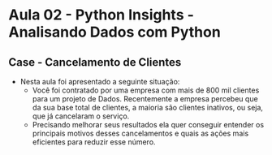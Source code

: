 # Aula 02 - Python Insights - Analisando Dados com Python

## Case - Cancelamento de Clientes

- Nesta aula foi apresentado a seguinte situação:
    - Você foi contratado por uma empresa com mais de 800 mil clientes para um projeto de Dados. Recentemente a empresa percebeu que da sua base total de clientes, a maioria são clientes inativos, ou seja, que já cancelaram o serviço.
    - Precisando melhorar seus resultados ela quer conseguir entender os principais motivos desses cancelamentos e quais as ações mais eficientes para reduzir esse número.
